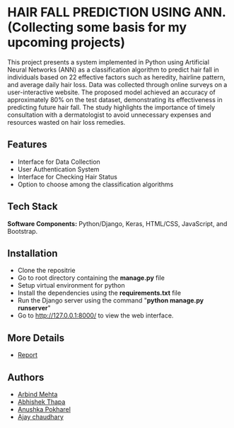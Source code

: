 # HAIR FALL PREDICTION USING ANN.(Collecting some basis for my upcoming projects)

This project presents a system implemented in Python using Artificial Neural Networks (ANN) as a classification algorithm to predict hair fall in individuals based on 22 effective factors such as heredity, hairline pattern, and average daily hair loss. Data was collected through online surveys on a user-interactive website. The proposed model achieved an accuracy of approximately 80% on the test dataset, demonstrating its effectiveness in predicting future hair fall. The study highlights the importance of timely consultation with a dermatologist to avoid unnecessary expenses and resources wasted on hair loss remedies.

## Features
- Interface for Data Collection
- User Authentication System
- Interface for Checking Hair Status
- Option to choose among the classification algorithms

## Tech Stack
**Software Components:** Python/Django, Keras, HTML/CSS, JavaScript, and Bootstrap.

## Installation
- Clone the repositrie
- Go to root directory containing the **manage.py** file
- Setup virtual environment for python
- Install the dependencies using the **requirements.txt** file
- Run the Django server using the command "**python manage.py runserver**"
- Go to http://127.0.0.1:8000/ to view the web interface.

## More Details
- [Report](https://drive.google.com/file/d/1pDdQjEc6yWnpgNCmW2E-B1pS8RgX_rM0/view?usp=sharing)


## Authors
- [Arbind Mehta](https://github.com/Arbind15)
- [Abhishek Thapa](https://github.com/Abhishek004-thapa)
- [Anushka Pokharel](https://github.com/Anushka-pokharel)
- [Ajay chaudhary](https://github.com/Azay961)
